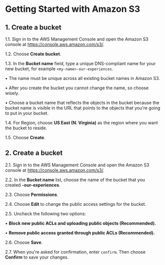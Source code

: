 # Getting Started with Amazon S3

## 1. Create a bucket

1.1\.	Sign in to the AWS Management Console and open the Amazon S3 console at https://console.aws.amazon.com/s3/.

1.2\.	Choose **Create bucket**.

1.3\.	In the **Bucket name** field, type a unique DNS-compliant name for your new bucket, for example `<my-name>-our-experiences`.

•	The name must be unique across all existing bucket names in Amazon S3.

•	After you create the bucket you cannot change the name, so choose wisely.

•	Choose a bucket name that reflects the objects in the bucket because the bucket name is visible in the URL that points to the objects that you're going to put in your bucket.

1.4\.	For Region, choose **US East (N. Virginia)** as the region where you want the bucket to reside.

1.5\.	Choose **Create**.

## 2. Create a bucket

2.1\.	Sign in to the AWS Management Console and open the Amazon S3 console at https://console.aws.amazon.com/s3/.

2.2\.	In the **Bucket name** list, choose the name of the bucket that you created **<my-name>-our-experiences**.

2.3\.	Choose **Permissions**.

2.4\.	Choose **Edit** to change the public access settings for the bucket.

2.5\.	Uncheck the following two options:

•	**Block new public ACLs and uploading public objects (Recommended).**

•	**Remove public access granted through public ACLs (Recommended).**

2.6\.	Choose **Save**.

2.7\.	When you're asked for confirmation, enter `confirm`. Then choose **Confirm** to save your changes.
